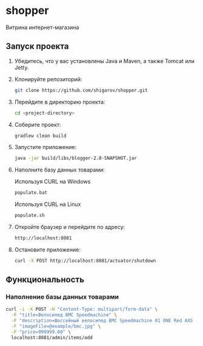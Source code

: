 # shopper
Витрина интернет-магазина

## Запуск проекта

1. Убедитесь, что у вас установлены Java и Maven, а также Tomcat или Jetty.
2. Клонируйте репозиторий:
    ```bash
    git clone https://github.com/shigarov/shopper.git
    ```
3. Перейдите в директорию проекта:
    ```bash 
    cd <project-directory>
    ```
4. Соберите проект:
    ```bash 
    gradlew clean build
    ```
5. Запустите приложение:
    ```bash 
    java -jar build/libs/blogger-2.0-SNAPSHOT.jar
    ```

6. Наполните базу данных товарами:

    Используя CURL на Windows
    ```bash 
    populate.bat
    ```
    Используя CURL на Linux
    ```bash 
    populate.sh
    ```
   
6. Откройте браузер и перейдите по адресу:
    ```bash 
    http://localhost:8081
    ```
7. Остановите приложение:
   ```bash
   curl -X POST http://localhost:8081/actuator/shutdown
   ```

## Функциональность

### Наполнение базы данных товарами

```bash
curl -i -X POST -H "Content-Type: multipart/form-data" \
  -F "title=Велосипед BMC Speedmachine" \
  -F "description=Шоссейный велосипед BMC Speedmachine 01 ONE Red AXS (2024), S, белый" \
  -F "imageFile=@example/bmc.jpg" \
  -F "price=999999.00" \
  localhost:8081/admin/items/add
```

